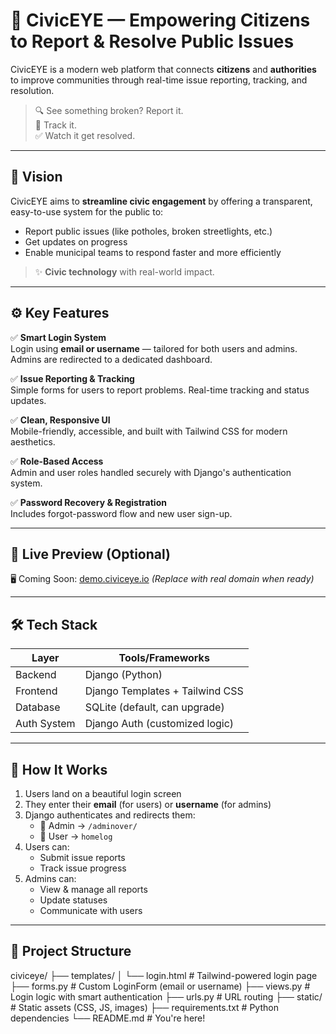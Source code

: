 # 🚨 CivicEYE — Empowering Citizens to Report & Resolve Public Issues

CivicEYE is a modern web platform that connects **citizens** and **authorities** to improve communities through real-time issue reporting, tracking, and resolution.

> 🔍 See something broken? Report it.  
> 📍 Track it.  
> ✅ Watch it get resolved.

---

## 🌟 Vision

CivicEYE aims to **streamline civic engagement** by offering a transparent, easy-to-use system for the public to:
- Report public issues (like potholes, broken streetlights, etc.)
- Get updates on progress
- Enable municipal teams to respond faster and more efficiently

> ✨ **Civic technology** with real-world impact.

---

## ⚙️ Key Features

✅ **Smart Login System**  
Login using **email or username** — tailored for both users and admins.  
Admins are redirected to a dedicated dashboard.

✅ **Issue Reporting & Tracking**  
Simple forms for users to report problems. Real-time tracking and status updates.

✅ **Clean, Responsive UI**  
Mobile-friendly, accessible, and built with Tailwind CSS for modern aesthetics.

✅ **Role-Based Access**  
Admin and user roles handled securely with Django's authentication system.

✅ **Password Recovery & Registration**  
Includes forgot-password flow and new user sign-up.

---

## 🚀 Live Preview (Optional)

🖥️ Coming Soon: [demo.civiceye.io](http://demo.civiceye.io) *(Replace with real domain when ready)*

---

## 🛠️ Tech Stack

| Layer       | Tools/Frameworks               |
|-------------|--------------------------------|
| Backend     | Django (Python)                |
| Frontend    | Django Templates + Tailwind CSS|
| Database    | SQLite (default, can upgrade)  |
| Auth System | Django Auth (customized logic) |

---

## 🧠 How It Works

1. Users land on a beautiful login screen
2. They enter their **email** (for users) or **username** (for admins)
3. Django authenticates and redirects them:
   - 🔐 Admin → `/adminover/`
   - 👤 User → `homelog`
4. Users can:
   - Submit issue reports
   - Track issue progress
5. Admins can:
   - View & manage all reports
   - Update statuses
   - Communicate with users

---

## 📂 Project Structure

civiceye/
├── templates/
│ └── login.html # Tailwind-powered login page
├── forms.py # Custom LoginForm (email or username)
├── views.py # Login logic with smart authentication
├── urls.py # URL routing
├── static/ # Static assets (CSS, JS, images)
├── requirements.txt # Python dependencies
└── README.md # You're here!
